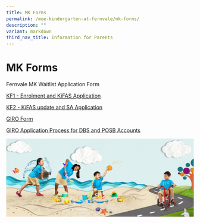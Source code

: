 ```yaml
---
title: MK Forms
permalink: /moe-kindergarten-at-fernvale/mk-forms/
description: ""
variant: markdown
third_nav_title: Information for Parents
---
```

# MK Forms

Fernvale MK Waitlist Application Form

[KF1 - Enrolment and KiFAS Application](/files/MK/KF1.pdf)

[KF2 - KiFAS update and SA Application](/files/MK/KF2.pdf)

[GIRO Form](/files/giro%20form.pdf)

[GIRO Application Process for DBS and POSB Accounts](/files/steps%20to%20apply%20giro%20online%20for%20dbs%20and%20posb%20accounts.pdf)

![](/images/MOE%20Kindergarten%20@%20Fernvale/PIC%207.jpg)